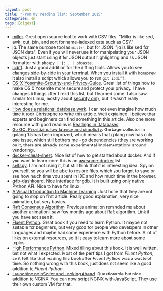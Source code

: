 ```yaml
---
layout: post
title: "From my reading list: September 2015"
categories: en
tags: [digest]
---
```


- [miller](http://johnkerl.org/miller/doc/). Great open source tool to work with
    CSV files. "Miller is like sed, awk, cut, join, and sort for name-indexed data such as CSV."
- [jq](https://stedolan.github.io/jq/). The same purpose tool as `miller`, but for
    JSON. "jq is like sed for JSON data". Even if you will never use it for
    manipulating your JSON objects just start using it for JSON output highlighting
    and as JSON formatter with `pbcopy | jq . | pbpaste`.
- [icdiff](https://github.com/jeffkaufman/icdiff). Just a good addition for the
    diffing tools. Allows you to see changes side-by-side in your terminal. When
    you install it with `homebrew` it also install a script which allows you to
    run `git icdiff`.
- [OS-X-Yosemite-Security-and-Privacy-Guide](https://github.com/drduh/OS-X-Yosemite-Security-and-Privacy-Guide).
    Great list of things how to make OS X Yosemite more secure and protect
    your privacy. I have changes `0` things after I read this list, but I learned
    some. I also saw similar for Linux, mostly about [security only](https://github.com/lfit/itpol/blob/master/linux-workstation-security.md),
    but it wasn't really interesting for me.
- [How does a relational database work](http://coding-geek.com/how-databases-work/).
    I can not even imagine how much time it took Christophe to write this article.
    Well explained. I believe that experts and beginners can find something in
    this article. Also one more resource with good readins is [Readings in Databases](https://github.com/rxin/db-readings)
- [Go GC: Prioritizing low latency and simplicity](https://blog.golang.org/go15gc).
    Garbage collector in golang 1.5 has been improved, which means that golang
    now has only one issue, which still [bothers me]({{site.url}}/en/archive/2015/07/07/my-experience-with-golang) -
    go dependencies (they are working on it, there are already some experimental
    implementations around vendoring).
- [docker-cheat-sheet](https://github.com/wsargent/docker-cheat-sheet). Nice
    list of how to get started about docker. And if you want to learn more
    this is an [awesome-docker](https://github.com/veggiemonk/awesome-docker)
    list.
- [selfspy](https://github.com/gurgeh/selfspy). I am not using it, but still
    think that it is interesting idea. Spy on yourself, so you will be able to
    restore files, which you forgot to save or see how much time you spent in
    IDE and how much time in the browser.
- [gdb-dashboard](https://github.com/cyrus-and/gdb-dashboard). Nice interface
	for gdb. It is built using only native Python API. Nice to have for linux.
- [A Visual Introduction to Machine Learning](http://www.r2d3.us/visual-intro-to-machine-learning-part-1/).
    Just hope that they are not going to stop on first article. Really good explanation,
    very nice animation, but very basics.
- [Raft Consensus Algorithm](http://thesecretlivesofdata.com/raft/). Previous
    animation reminded me about another animation I saw few months ago about
    Raft algorithm. Link if you have not seen it.
- [Fluent Python](http://shop.oreilly.com/product/0636920032519.do). Great book
    if you need to learn Python. It maybe not suitable for beginners, but very
    good for people who developers in other languages and maybe had some experience
    with Python before. A lot of links on external resources, so it is easy
    to learn more about some topics.
- [High Performance Python](http://shop.oreilly.com/product/0636920028963.do).
    Mixed filling about this book. It is well written, but not what I expected.
    Most of the perf tips I got from *Fluent Python*, so it felt like that reading
    this book after *Fluent Python* was a waste of time. So nothing wrong with
    this book, just does not seem like a good addition to *Fluent Python*.
- [Launching nginScript and Looking Ahead](https://www.nginx.com/blog/launching-nginscript-and-looking-ahead/).
    Questionable but nice addition to NGINX. You can now script NGINX with
    JavaScript. They use their own custom VM for that.

